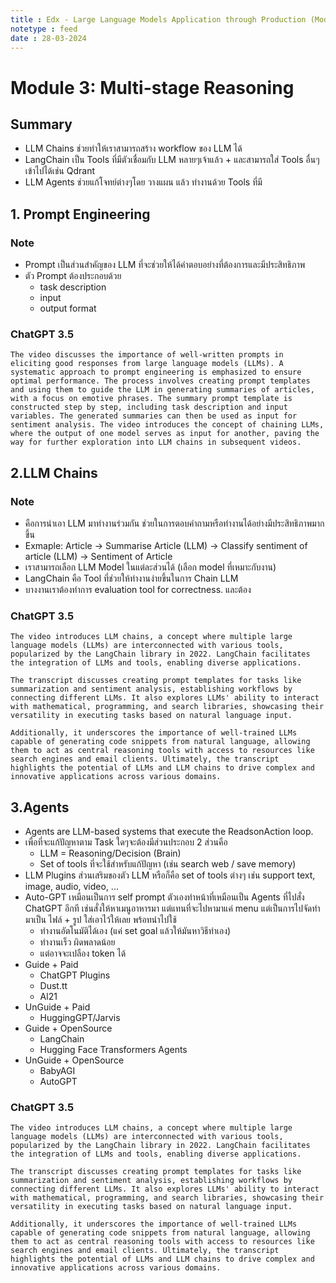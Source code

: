 ```yaml
---
title : Edx - Large Language Models Application through Production (Module 3)
notetype : feed
date : 28-03-2024
---
```


# Module 3: Multi-stage Reasoning

## Summary
- LLM Chains ช่วยทำให้เราสามารถสร้าง workflow ของ LLM ได้
- LangChain เป็น Tools ที่มีตัวเชื่อมกับ LLM หลายๆเจ้าแล้ว + และสามารถใส่ Tools อื่นๆเข้าไปได้เช่น Qdrant
- LLM Agents ช่วยแก้โจทย์ต่างๆโดย วางแผน แล้ว ทำงานด้วย Tools ที่มี

## 1. Prompt Engineering
### Note
- Prompt เป็นส่วนสำคัญของ LLM ที่จะช่วยให้ได้คำตอบอย่างที่ต้องการและมีประสิทธิภาพ
- ตัว Prompt ต้องประกอบด้วย
    - task description
    - input
    - output format 

### ChatGPT 3.5
```
The video discusses the importance of well-written prompts in eliciting good responses from large language models (LLMs). A systematic approach to prompt engineering is emphasized to ensure optimal performance. The process involves creating prompt templates and using them to guide the LLM in generating summaries of articles, with a focus on emotive phrases. The summary prompt template is constructed step by step, including task description and input variables. The generated summaries can then be used as input for sentiment analysis. The video introduces the concept of chaining LLMs, where the output of one model serves as input for another, paving the way for further exploration into LLM chains in subsequent videos.
```
## 2.LLM Chains
### Note
- คือการนำเอา LLM มาทำงานร่วมกัน ช่วยในการตอบคำถามหรือทำงานได้อย่างมีประสิทธิภาพมากขึ้น
- Exmaple: Article -> Summarise Article (LLM) -> Classify sentiment of article (LLM) -> Sentiment of Article
- เราสามารถเลือก LLM Model ในแต่ละส่วนได้ (เลือก model ที่เหมาะกับงาน)
- LangChain คือ Tool ที่ช่วยให้ทำงานง่ายขึ้นในการ Chain LLM
- บางงานเราต้องทำการ evaluation tool for correctness. และต้อง

### ChatGPT 3.5
```
The video introduces LLM chains, a concept where multiple large language models (LLMs) are interconnected with various tools, popularized by the LangChain library in 2022. LangChain facilitates the integration of LLMs and tools, enabling diverse applications.

The transcript discusses creating prompt templates for tasks like summarization and sentiment analysis, establishing workflows by connecting different LLMs. It also explores LLMs' ability to interact with mathematical, programming, and search libraries, showcasing their versatility in executing tasks based on natural language input.

Additionally, it underscores the importance of well-trained LLMs capable of generating code snippets from natural language, allowing them to act as central reasoning tools with access to resources like search engines and email clients. Ultimately, the transcript highlights the potential of LLMs and LLM chains to drive complex and innovative applications across various domains.
```
## 3.Agents
- Agents are LLM-based systems that execute the ReadsonAction loop.
- เพื่อที่จะแก้ปัญหาตาม Task ใดๆจะต้องมีส่วนประกอบ 2 ส่วนคือ
    - LLM = Reasoning/Decision (Brain)
    - Set of tools ที่จะใช้สำหรับแก้ปัญหา (เช่น search web / save memory)
- LLM Plugins ส่วนเสริมของตัว LLM หรือก็คือ set of tools ต่างๆ เช่น support text, image, audio, video, ...
- Auto-GPT เหมือนเป็นการ self prompt ตัวเองทำหน้าที่เหมือนเป็น Agents ที่ไปสั่ง ChatGPT อีกที เช่นสั่งให้หาเมนูอาหารมา แต่แทนที่จะไปหามาแค่ menu แต่เป็นการไปจัดทำมาเป็น ไฟล์ + รูป ใส่เอาไว้ให้เลย พร้อทนำไปใช้
    - ทำงานอัตโนมัติได้เอง (แค่ set goal แล้วให้มันหาวิธีทำเอง)
    - ทำงานเร็ว ผิดพลาดน้อย
    - แต่อาจจะเปลือง token ได้
- Guide + Paid
    - ChatGPT Plugins
    - Dust.tt
    - Al21
- UnGuide + Paid
    - HuggingGPT/Jarvis
- Guide + OpenSource
    - LangChain
    - Hugging Face Transformers Agents
- UnGuide + OpenSource
    - BabyAGI
    - AutoGPT

### ChatGPT 3.5
```
The video introduces LLM chains, a concept where multiple large language models (LLMs) are interconnected with various tools, popularized by the LangChain library in 2022. LangChain facilitates the integration of LLMs and tools, enabling diverse applications.

The transcript discusses creating prompt templates for tasks like summarization and sentiment analysis, establishing workflows by connecting different LLMs. It also explores LLMs' ability to interact with mathematical, programming, and search libraries, showcasing their versatility in executing tasks based on natural language input.

Additionally, it underscores the importance of well-trained LLMs capable of generating code snippets from natural language, allowing them to act as central reasoning tools with access to resources like search engines and email clients. Ultimately, the transcript highlights the potential of LLMs and LLM chains to drive complex and innovative applications across various domains.
```

